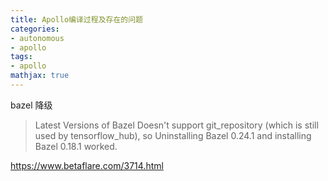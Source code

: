 ```yaml
---
title: Apollo编译过程及存在的问题
categories:
- autonomous
- apollo
tags:
- apollo
mathjax: true
---
```


<!-- more -->





bazel 降级

> Latest Versions of Bazel Doesn't support git_repository (which is still used by tensorflow_hub), so Uninstalling Bazel 0.24.1 and installing Bazel 0.18.1 worked.

https://www.betaflare.com/3714.html